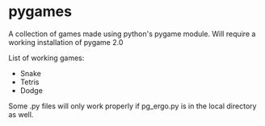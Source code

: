# pygames
A collection of games made using python's pygame module. Will require a working installation of pygame 2.0

List of working games:
  - Snake
  - Tetris
  - Dodge

Some .py files will only work properly if pg_ergo.py is in the local directory as well. 
